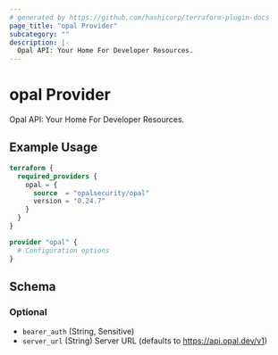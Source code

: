 ```yaml
---
# generated by https://github.com/hashicorp/terraform-plugin-docs
page_title: "opal Provider"
subcategory: ""
description: |-
  Opal API: Your Home For Developer Resources.
---
```


# opal Provider

Opal API: Your Home For Developer Resources.

## Example Usage

```terraform
terraform {
  required_providers {
    opal = {
      source  = "opalsecurity/opal"
      version = "0.24.7"
    }
  }
}

provider "opal" {
  # Configuration options
}
```

<!-- schema generated by tfplugindocs -->
## Schema

### Optional

- `bearer_auth` (String, Sensitive)
- `server_url` (String) Server URL (defaults to https://api.opal.dev/v1)
